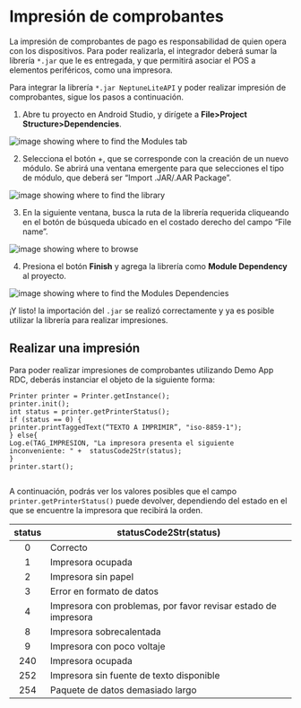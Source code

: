 # Impresión de comprobantes

La impresión de comprobantes de pago es responsabilidad de quien opera con los dispositivos. Para poder realizarla, el integrador deberá sumar la librería `*.jar` que  le es entregada, y que permitirá asociar el POS a elementos periféricos, como una impresora.

Para integrar la librería `*.jar NeptuneLiteAPI` y poder realizar impresión de comprobantes, sigue los pasos a continuación.

1. Abre tu proyecto en Android Studio, y dirígete a **File>Project Structure>Dependencies**.

![image showing where to find the Modules tab](/images/Redelcom/importar-librería2.png)

2. Selecciona el botón +, que se corresponde con la creación de un nuevo módulo. Se abrirá una ventana emergente para que selecciones el tipo de módulo, que deberá ser “Import .JAR/.AAR Package”.

![image showing where to find the library](/images/Redelcom/importar-librería3.png)

3. En la siguiente ventana, busca la ruta de la librería requerida cliqueando en el botón de búsqueda ubicado en el costado derecho del campo “File name”.

![image showing where to browse](/images/Redelcom/importar-librería4.png)

4. Presiona el botón **Finish** y agrega la librería como **Module Dependency** al proyecto.

![image showing where to find the Modules Dependencies](/images/Redelcom/integrar-librería5.png)

¡Y listo! la importación del `.jar` se realizó correctamente y ya es posible utilizar la librería para realizar impresiones.


## Realizar una impresión

Para poder realizar impresiones de comprobantes utilizando Demo App RDC, deberás instanciar el objeto de la siguiente forma: 


```android
Printer printer = Printer.getInstance(); 
printer.init(); 
int status = printer.getPrinterStatus(); 
if (status == 0) { 
printer.printTaggedText(“TEXTO A IMPRIMIR”, "iso-8859-1"); 
} else{ 
Log.e(TAG_IMPRESION, "La impresora presenta el siguiente inconveniente: " +  statusCode2Str(status); 
} 
printer.start(); 
 
```

A continuación, podrás ver los valores posibles que el campo `printer.getPrinterStatus()` puede devolver, dependiendo del estado en el que se encuentre la impresora que recibirá la orden. 

| status  | statusCode2Str(status) |
|:---:|---|
| 0  | Correcto |
| 1  | Impresora ocupada |
| 2  | Impresora sin papel |
| 3  | Error en formato de datos |
| 4  | Impresora con problemas, por favor revisar estado de impresora |
| 8  | Impresora sobrecalentada |
| 9  | Impresora con poco voltaje |
| 240  | Impresora ocupada |
| 252  | Impresora sin fuente de texto disponible |
| 254  | Paquete de datos demasiado largo |
